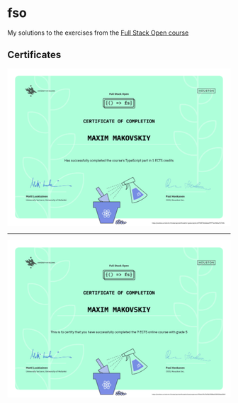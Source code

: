 # fso
My solutions to the exercises from the [Full Stack Open course](https://fullstackopen.com/)

## Certificates
![certificate-typescript](certificate-typescript.png)

---

![certificate-fullstack](certificate-fullstack.png)
